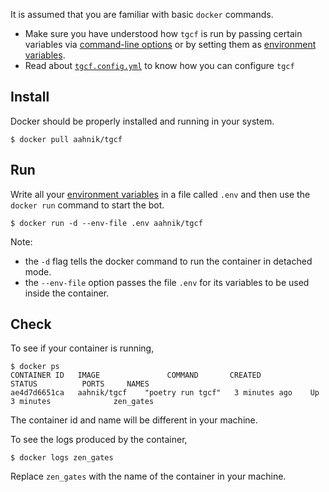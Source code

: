 
It is assumed that you are familiar with basic `docker` commands.

- Make sure you have understood how `tgcf` is run by passing certain variables via [command-line options](https://github.com/aahnik/tgcf/wiki/CLI-usage) or by setting them as [environment variables](https://github.com/aahnik/tgcf/wiki/Environment-Variables).
- Read about [`tgcf.config.yml`](https://github.com/aahnik/tgcf/wiki/How-to-configure-tgcf-%3F) to know how you can configure `tgcf`

## Install

Docker should be properly installed and running in your system.

```shell
$ docker pull aahnik/tgcf
```

## Run

Write all your [environment variables](https://github.com/aahnik/tgcf/wiki/Environment-Variables#create-a-env-file) in a file called `.env` and then use the `docker run` command to start the bot.

```shell
$ docker run -d --env-file .env aahnik/tgcf
```

Note:
- the `-d` flag tells the docker command to run the container in detached mode.
- the `--env-file` option passes the file `.env` for its variables to be used inside the container.


## Check

To see if your container is running,

```shell
$ docker ps
CONTAINER ID   IMAGE               COMMAND       CREATED          STATUS          PORTS     NAMES
ae4d7d6651ca   aahnik/tgcf    "poetry run tgcf"   3 minutes ago    Up 3 minutes              zen_gates

```

The container id and name will be different in your machine.

To see the logs produced by the container,

```shell
$ docker logs zen_gates
```

Replace `zen_gates` with the name of the container in your machine.



